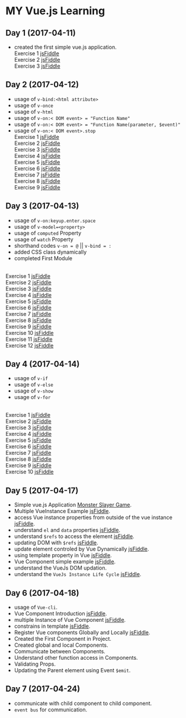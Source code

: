 # MY Vue.js Learning

## Day 1 (2017-04-11)
  - created the first simple vue.js application.
</br>Exercise 1 [jsFiddle](https://jsfiddle.net/ddrdushy/c9ymzL7s/)
</br>Exercise 2 [jsFiddle](https://jsfiddle.net/ddrdushy/d3q3rw92/7/)
</br>Exercise 3 [jsFiddle](https://jsfiddle.net/ddrdushy/njnkthuz/)


## Day 2 (2017-04-12)
  - usage of `v-bind:<html attribute>`
  - usage of `v-once`
  - usage of `v-html`
  - usage of `v-on:< DOM event> = "Function Name"` 
  - usage of `v-on:< DOM event> = "Function Name(parameter, $event)"` 
  - usage of `v-on:< DOM event>.stop` 
</br>Exercise 1 [jsFiddle](https://jsfiddle.net/ddrdushy/vwxof2fa/3/)
</br>Exercise 2 [jsFiddle](https://jsfiddle.net/ddrdushy/vwxof2fa/5/)
</br>Exercise 3 [jsFiddle](https://jsfiddle.net/ddrdushy/vwxof2fa/6/)
</br>Exercise 4 [jsFiddle](https://jsfiddle.net/ddrdushy/0wb9ym4z/1/)
</br>Exercise 5 [jsFiddle](https://jsfiddle.net/ddrdushy/0wb9ym4z/2/)
</br>Exercise 6 [jsFiddle](https://jsfiddle.net/ddrdushy/0wb9ym4z/3/)
</br>Exercise 7 [jsFiddle](https://jsfiddle.net/ddrdushy/0wb9ym4z/4/)
</br>Exercise 8 [jsFiddle](https://jsfiddle.net/ddrdushy/0wb9ym4z/5/)
</br>Exercise 9 [jsFiddle](https://jsfiddle.net/ddrdushy/0wb9ym4z/7/)


## Day 3 (2017-04-13)
  - usage of `v-on:keyup.enter.space`
  - usage of `v-model=<property>`
  - usage of `computed` Property
  - usage of `watch` Property
  - shorthand codes `v-on = @` || `v-bind = :`
  - added CSS class dynamically
  - completed First Module

</br>Exercise 1 [jsFiddle](https://jsfiddle.net/ddrdushy/tcz6qmxp/1/)
</br>Exercise 2 [jsFiddle](https://jsfiddle.net/ddrdushy/tcz6qmxp/2/)
</br>Exercise 3 [jsFiddle](https://jsfiddle.net/ddrdushy/tcz6qmxp/3/)
</br>Exercise 4 [jsFiddle](https://jsfiddle.net/ddrdushy/o60z7bnf/)
</br>Exercise 5 [jsFiddle](https://jsfiddle.net/ddrdushy/0wb9ym4z/2/)
</br>Exercise 6 [jsFiddle](https://jsfiddle.net/ddrdushy/w3ca60sL/1/)
</br>Exercise 7 [jsFiddle](https://jsfiddle.net/ddrdushy/w3ca60sL/2/)
</br>Exercise 8 [jsFiddle](https://jsfiddle.net/ddrdushy/zbk07qdr/)
</br>Exercise 9 [jsFiddle](https://jsfiddle.net/ddrdushy/zbk07qdr/1/)
</br>Exercise 10 [jsFiddle](https://jsfiddle.net/ddrdushy/zbk07qdr/2/)
</br>Exercise 11 [jsFiddle](https://jsfiddle.net/ddrdushy/6qd60aL9/1/)
</br>Exercise 12 [jsFiddle](https://jsfiddle.net/ddrdushy/6qd60aL9/2/)

## Day 4 (2017-04-14)
  - usage of `v-if`
  - usage of `v-else`
  - usage of `v-show`
  - usage of `v-for`

</br>Exercise 1 [jsFiddle](https://jsfiddle.net/ddrdushy/55t9tq6o/)
</br>Exercise 2 [jsFiddle](https://jsfiddle.net/ddrdushy/55t9tq6o/1/)
</br>Exercise 3 [jsFiddle](https://jsfiddle.net/ddrdushy/55t9tq6o/2/)
</br>Exercise 4 [jsFiddle](https://jsfiddle.net/ddrdushy/55t9tq6o/3/)
</br>Exercise 5 [jsFiddle](https://jsfiddle.net/ddrdushy/nz2y2f7h/)
</br>Exercise 6 [jsFiddle](https://jsfiddle.net/ddrdushy/nz2y2f7h/1/)
</br>Exercise 7 [jsFiddle](https://jsfiddle.net/ddrdushy/nz2y2f7h/2/)
</br>Exercise 8 [jsFiddle](https://jsfiddle.net/ddrdushy/nz2y2f7h/3/)
</br>Exercise 9 [jsFiddle](https://jsfiddle.net/ddrdushy/nz2y2f7h/4/)
</br>Exercise 10 [jsFiddle](https://jsfiddle.net/ddrdushy/nz2y2f7h/5/)

## Day 5 (2017-04-17)
  - Simple vue.js Application [Monster Slayer Game](https://codepen.io/ddrdushy/full/YVXvEv/).
  - Multiple VueInstance Example [jsFiddle](https://jsfiddle.net/ddrdushy/Ltjve4zg/).
  - access Vue instance properties from outside of the vue instance [jsFiddle](https://jsfiddle.net/ddrdushy/Ltjve4zg/1/).
  - understand `el` and `data` properties [jsFiddle](https://jsfiddle.net/ddrdushy/Ltjve4zg/2/).
  - understand `$refs` to access the element [jsFiddle](https://jsfiddle.net/ddrdushy/Ltjve4zg/3/).
  - updating DOM with `$refs` [jsFiddle](https://jsfiddle.net/ddrdushy/Ltjve4zg/4/).
  - update element controled by Vue Dynamically [jsFiddle](https://jsfiddle.net/ddrdushy/Ltjve4zg/5/).
  - using template property in Vue [jsFiddle](https://jsfiddle.net/ddrdushy/Ltjve4zg/6/).
  - Vue Component simple example [jsFiddle](https://jsfiddle.net/ddrdushy/Ltjve4zg/7/).
  - understand the VueJs DOM updation.
  - understand the `VueJs Instance Life Cycle` [jsFiddle](https://jsfiddle.net/ddrdushy/yL1jnLgf/1/).

## Day 6 (2017-04-18)
  - usage of `Vue-cli`.
  - Vue Component Introduction [jsFiddle](https://jsfiddle.net/ddrdushy/pdtxgmLw/).
  - multiple Instance of Vue Component [jsFiddle](https://jsfiddle.net/ddrdushy/pdtxgmLw/1/).
  - constrains in template [jsFiddle](https://jsfiddle.net/ddrdushy/pdtxgmLw/2/).
  - Register Vue components Globally and Locally [jsFiddle](https://jsfiddle.net/ddrdushy/pdtxgmLw/3/).
  - Created the First Component in Project.
  - Created global and local Components.
  - Communicate between Components.
  - Understand other function access in Components.
  - Validating Props.
  - Updating the Parent element using Event `$emit`.

## Day 7 (2017-04-24)
  - communicate with child component to child component.
  - `event bus` for communication.
  